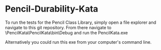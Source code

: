 # Pencil-Durability-Kata
To run the tests for the Pencil Class Library, simply open a file explorer and navigate to this git repository.
From there navigate to  \PencilKata\PencilKata\bin\Debug and run the PencilKata.exe

Alternatively you could run this exe from your computer's command line.
